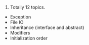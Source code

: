 1. Totally 12 topics.
* Exception
* File IO
* Inheritance (interface and abstract)
* Modifiers
* Initialization order
